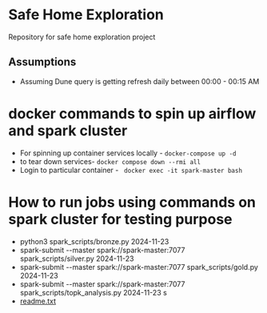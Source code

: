 # Safe Home Exploration
Repository for safe home exploration project

## Assumptions
- Assuming Dune query is getting refresh daily between 00:00 - 00:15 AM

# docker commands to spin up airflow and spark cluster
  - For spinning up container services locally - `docker-compose up -d`
  - to tear down services- `docker compose down --rmi all`
  - Login to particular container - ` docker exec -it spark-master bash`

# How to run jobs using commands on spark cluster for testing purpose
  - python3 spark_scripts/bronze.py 2024-11-23
  - spark-submit --master spark://spark-master:7077 spark_scripts/silver.py 2024-11-23
  - spark-submit --master spark://spark-master:7077 spark_scripts/gold.py 2024-11-23
  - spark-submit --master spark://spark-master:7077 spark_scripts/topk_analysis.py 2024-11-23
s
  - [readme.txt](etl-workflow%2Freadme.txt)